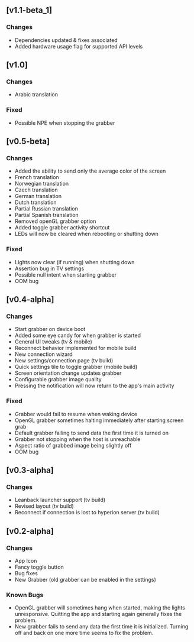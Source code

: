 ## [v1.1-beta_1]
### Changes
- Dependencies updated & fixes associated
- Added hardware usage flag for supported API levels

## [v1.0]
### Changes
- Arabic translation

### Fixed
- Possible NPE when stopping the grabber

## [v0.5-beta]
### Changes
- Added the ability to send only the average color of the screen
- French translation
- Norwegian translation
- Czech translation
- German translation
- Dutch translation
- Partial Russian translation
- Partial Spanish translation
- Removed openGL grabber option
- Added toggle grabber activity shortcut
- LEDs will now be cleared when rebooting or shutting down

### Fixed
- Lights now clear (if running) when shutting down
- Assertion bug in TV settings
- Possible null intent when starting grabber
- OOM bug

## [v0.4-alpha]
### Changes
- Start grabber on device boot
- Added some eye candy for when grabber is started
- General UI tweaks (tv & mobile)
- Reconnect behavior implemented for mobile build
- New connection wizard
- New settings/connection page (tv build)
- Quick settings tile to toggle grabber (mobile build)
- Screen orientation change updates grabber
- Configurable grabber image quality
- Pressing the notification will now return to the app's main activity

### Fixed
- Grabber would fail to resume when waking device
- OpenGL grabber sometimes halting immediately after starting screen grab
- Default grabber failing to send data the first time it is turned on
- Grabber not stopping when the host is unreachable
- Aspect ratio of grabbed image being slightly off
- OOM bug

## [v0.3-alpha]
### Changes
- Leanback launcher support (tv build)
- Revised layout (tv build)
- Reconnect if connection is lost to hyperion server (tv build)

## [v0.2-alpha]
### Changes
- App Icon
- Fancy toggle button
- Bug fixes
- New Grabber (old grabber can be enabled in the settings)

### Known Bugs
- OpenGL grabber will sometimes hang when started, making the lights unresponsive. Quitting the app and starting again generally fixes the problem.
- New grabber fails to send any data the first time it is initialized. Turning off and back on one more time seems to fix the problem.
